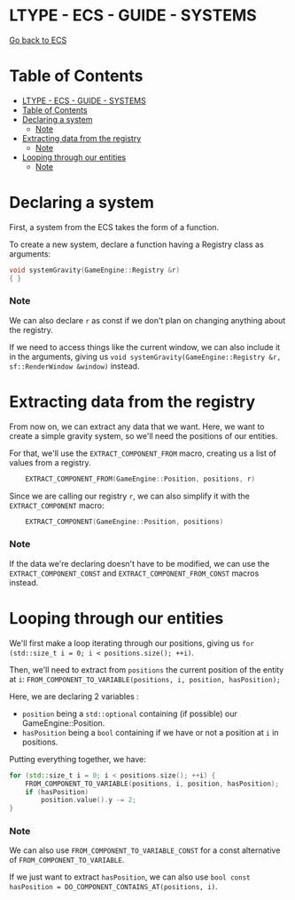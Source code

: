# LTYPE - ECS - GUIDE - SYSTEMS

[Go back to ECS](../ECS.md)

# Table of Contents
- [LTYPE - ECS - GUIDE - SYSTEMS](#ltype---ecs---guide---systems)
- [Table of Contents](#table-of-contents)
- [Declaring a system](#declaring-a-system)
    - [Note](#note)
- [Extracting data from the registry](#extracting-data-from-the-registry)
    - [Note](#note-1)
- [Looping through our entities](#looping-through-our-entities)
    - [Note](#note-2)

# Declaring a system

First, a system from the ECS takes the form of a function.

To create a new system, declare a function having a Registry class as arguments:

```cpp
void systemGravity(GameEngine::Registry &r)
{ }
```

### Note

We can also declare `r` as const if we don't plan on changing anything about the registry.

If we need to access things like the current window, we can also include it in the arguments, giving us `void systemGravity(GameEngine::Registry &r, sf::RenderWindow &window)` instead.

# Extracting data from the registry

From now on, we can extract any data that we want. Here, we want to create a simple gravity system, so we'll need the positions of our entities.

For that, we'll use the `EXTRACT_COMPONENT_FROM` macro, creating us a list of values from a registry.

```cpp
    EXTRACT_COMPONENT_FROM(GameEngine::Position, positions, r)
```

Since we are calling our registry `r`, we can also simplify it with the `EXTRACT_COMPONENT` macro:

```cpp
    EXTRACT_COMPONENT(GameEngine::Position, positions)
```

### Note

If the data we're declaring doesn't have to be modified, we can use the `EXTRACT_COMPONENT_CONST` and `EXTRACT_COMPONENT_FROM_CONST` macros instead.

# Looping through our entities

We'll first make a loop iterating through our positions, giving us `for (std::size_t i = 0; i < positions.size(); ++i)`.

Then, we'll need to extract from `positions` the current position of the entity at `i`: `FROM_COMPONENT_TO_VARIABLE(positions, i, position, hasPosition);`

Here, we are declaring 2 variables :
- `position` being a `std::optional` containing (if possible) our GameEngine::Position.
- `hasPosition` being a `bool` containing if we have or not a position at `i` in positions.

Putting everything together, we have:

```cpp
for (std::size_t i = 0; i < positions.size(); ++i) {
    FROM_COMPONENT_TO_VARIABLE(positions, i, position, hasPosition);
    if (hasPosition)
        position.value().y -= 2;
}
```

### Note

We can also use `FROM_COMPONENT_TO_VARIABLE_CONST` for a const alternative of `FROM_COMPONENT_TO_VARIABLE`.

If we just want to extract `hasPosition`, we can also use `bool const hasPosition = DO_COMPONENT_CONTAINS_AT(positions, i)`.